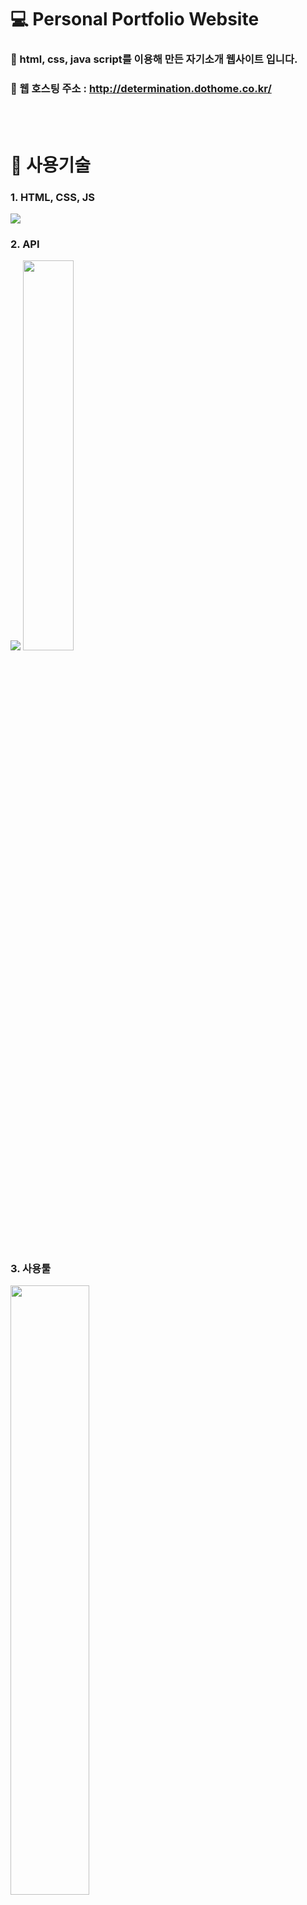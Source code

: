  # 💻 Personal Portfolio Website

### 📑 html, css, java script를 이용해 만든 자기소개 웹사이트 입니다.
### 📑 웹 호스팅 주소 : http://determination.dothome.co.kr/

<br>
<br>

# 🔨 사용기술
### 1. HTML, CSS, JS
<img src = "https://user-images.githubusercontent.com/92250627/144418114-0d0f0b71-857f-4881-80de-6f4f70316974.png">

### 2. API
<img src = "https://user-images.githubusercontent.com/92250627/144418366-b1232844-48b7-430e-9378-00cd5eabb81b.png" heigth="30%">
<img src = "https://user-images.githubusercontent.com/92250627/144418476-f3b8900b-f6bc-4942-a15e-e1ca0b9babbb.gif" width="40%">

<br>
<br>

### 3. 사용툴
<img src = "https://user-images.githubusercontent.com/92250627/144419783-015122de-494a-405d-9b6e-7628ca4117b7.png" width="50%">
<img src = "https://user-images.githubusercontent.com/92250627/144420164-4cf4fe3f-5df0-468d-b047-dc2323b405b1.jpg" width="50%">

<br>
<br>

# 🔨 코드 리뷰
<a src = "https://determination.tistory.com/entry/HTMLCSSJavaScript%EB%A5%BC-%EC%82%AC%EC%9A%A9%ED%95%B4-%EA%B0%9C%EC%9D%B8-%ED%8F%AC%ED%8A%B8%ED%8F%B4%EB%A6%AC%EC%98%A4-%EC%82%AC%EC%9D%B4%ED%8A%B8-%EB%A7%8C%EB%93%A4%EA%B8%B01"> HTML/CSS/JS를 이용해 개인 포트폴리오 사이트 만들기 (1) </a>
<a src = "https://determination.tistory.com/entry/HTMLCSSJavaScript%EB%A5%BC-%EC%82%AC%EC%9A%A9%ED%95%B4-%EA%B0%9C%EC%9D%B8-%ED%8F%AC%ED%8A%B8%ED%8F%B4%EB%A6%AC%EC%98%A4-%EC%82%AC%EC%9D%B4%ED%8A%B8-%EB%A7%8C%EB%93%A4%EA%B8%B02"> HTML/CSS/JS를 이용해 개인 포트폴리오 사이트 만들기 (2) </a>

